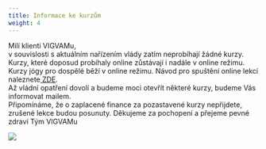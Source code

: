 ```yaml
---
title: Informace ke kurzům
weight: 4
---
```

Milí klienti VIGVAMu,\
v souvislosti s aktuálním nařízením vlády zatím neprobíhají žádné kurzy. Kurzy, které doposud probíhaly online zůstávají i nadále v online režimu. Kurzy jógy pro dospělé běží v online režimu. Návod pro spuštění online lekcí naleznete[ ZDE](https://www.brezanek.cz/assets/1-dokumenty/online%20lekce%20n%C3%A1vod.pdf).\
Až vládní opatření dovolí a budeme moci otevřít některé kurzy, budeme Vás informovat mailem.\
Připomínáme, že o zaplacené finance za pozastavené kurzy nepřijdete, zrušené lekce budou posunuty.
Děkujeme za pochopení a přejeme pevné zdraví
Tým VIGVAMu

![](/images/uploads/vigva-_200100.png)